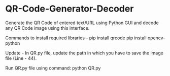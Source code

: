# QR-Code-Generator-Decoder
Generate the QR Code of entered text/URL using Python GUI and decode any QR Code image using this interface.

Commands to install required libraries -
  pip install qrcode
  pip install opencv-python

Update -
  In QR.py file, update the path in which you have to save the image file (Line - 44).


Run QR.py file using command:
  python QR.py



